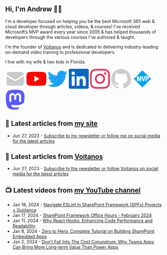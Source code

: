 ## Hi, I'm Andrew 👋🏼

I'm a developer focused on helping you be the best Microsoft 365 web & cloud developer through articles, videos, & courses! I've received Microsoft’s MVP award every year since 2005 & has helped thousands of developers through the various courses I've authored & taught.

I'm the founder of [Voitanos](https://www.voitanos.io) and is dedicated to delivering industry-leading on-demand video training to professional developers.

I live with my wife & two kids in Florida.

[![](./images/mail.svg)](https://www.andrewconnell.com/newsletter) 
[![](./images/youtube.svg)](https://www.youtube.com/@andrew_connell) 
[![](./images/twitter.svg)](https://www.twitter.com/andrewconnell) 
[![](./images/linkedin.svg)](https://www.linkedin.com/in/andrewconnell) 
[![](./images/instagram.svg)](https://www.instagram.com/andrewconnell1) 
[![](./images/github.svg)](https://github.com/andrewconnell) 
[![](./images/mvp.svg)](https://mvp.microsoft.com/en-us/PublicProfile/21083?fullName=Andrew%20Connell) 
<a rel="me" href="https://mastodon.world/@andrewconnell"><img src="./images/mastodon.svg" /></a> 

## 📘 Latest articles from [my site](https://www.andrewconnell.com)
<!-- MYBLOG-POST-LIST:START -->
- Jun 27, 2023 - [Subscribe to my newsletter or follow me on social media for the latest articles](https://www.andrewconnell.com/newsletter)<!-- MYBLOG-POST-LIST:END -->

## 📙 Latest articles from [Voitanos](https://www.voitanos.io/blog)
<!-- VOITANOSBLOG-POST-LIST:START -->
- Jun 27, 2023 - [Subscribe to the newsletter or follow Voitanos on social media for the latest articles](https://www.voitanos.io/newsletter)<!-- VOITANOSBLOG-POST-LIST:END -->

## 📺 Latest videos from [my YouTube channel](https://www.youtube.com/@andrew_connell)
<!-- VOITANOSYOUTUBE-POST-LIST:START -->
- Jan 18, 2024 - [Navigate ESLint in SharePoint Framework &lpar;SPFx&rpar; Projects + Guidance](https://www.youtube.com/watch?v=khtjxJFJLlY)
- Jan 17, 2024 - [SharePoint Framework Office Hours - February 2024](https://www.youtube.com/watch?v=bUoh6err1Y8)
- Jan 11, 2024 - [Why React Hooks: Enhancing Code Performance and Readability](https://www.youtube.com/watch?v=Qy6aRjXpGL4)
- Jan 8, 2024 - [Zero to Hero: Complete Tutorial on Building SharePoint Embedded Apps](https://www.youtube.com/watch?v=GbHX4ZEe5UY)
- Jan 2, 2024 - [Don&#39;t Fall Into The Cost Conundrum: Why Teams Apps Can Bring More Long-term Value Than Power Apps](https://www.youtube.com/watch?v=SnsXlFALFEY)<!-- VOITANOSYOUTUBE-POST-LIST:END -->
